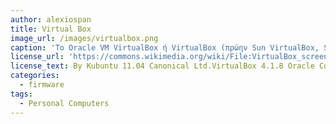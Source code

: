 ```yaml
---
author: alexiospan		
title: Virtual Box
image_url: /images/virtualbox.png
caption: 'Το Oracle VM VirtualBox ή VirtualBox (πρώην Sun VirtualBox, Sun xVM VirtualBox και Innotek VirtualBox) είναι υπερεπόπτης ανοιχτού κώδικα για υπολογιστές x86 που αναπτύσσεται από την Oracle Corporation. Αναπτύχθηκε αρχικά από την Innotek GmbH και αποκτήθηκε από τη Sun Microsystems το 2008, η οποία εξαγοράστηκε από την Oracle το 2010.'
license_url: 'https://commons.wikimedia.org/wiki/File:VirtualBox_screenshot.png'
license_text: By Kubuntu 11.04 Canonical Ltd.VirtualBox 4.1.8 Oracle CorporationWindows 7 Microsoft CorporationThis screenshot FleetCommand (talk · contribs) [GPL (http://www.gnu.org/licenses/gpl.html)], via Wikimedia Commons
categories:
  - firmware
tags:
  - Personal Computers
---
```

